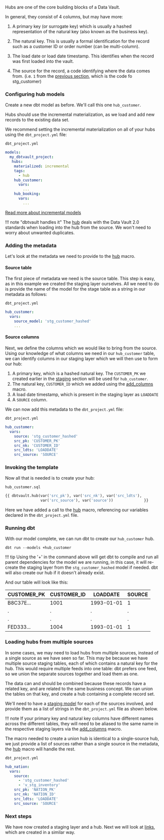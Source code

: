 Hubs are one of the core building blocks of a Data Vault. 

In general, they consist of 4 columns, but may have more: 

1. A primary key (or surrogate key) which is usually a hashed representation of the natural key (also known as the business key).

2. The natural key. This is usually a formal identification for the record such as a customer ID or 
order number (can be multi-column).

3. The load date or load date timestamp. This identifies when the record was first loaded into the vault.

4. The source for the record, a code identifying where the data comes from. 
(i.e. ```1``` from the [previous section](wt_staging.md#adding-the-footer), which is the code fo stg_customer)

### Configuring hub models

Create a new dbt model as before. We'll call this one ```hub_customer```. 

Hubs should use the incremental materialization, as we load and add new records to the existing data set. 

We recommend setting the incremental materialization on all of your hubs using the `dbt_project.yml` file:

```dbt_project.yml```
```yaml
models:
  my_dbtvault_project:
   hubs:
    materialized: incremental
    tags:
      - hub
    hub_customer:
      vars:
        ...
    hub_booking:
      vars:
        ...
```

[Read more about incremental models](https://docs.getdbt.com/v0.15.0/docs/configuring-incremental-models)

!!! note "dbtvault handles it" 
    The [hub](../macros.md#hub) deals with the Data Vault
    2.0 standards when loading into the hub from the source. We won't need to worry about unwanted duplicates.
    
### Adding the metadata

Let's look at the metadata we need to provide to the [hub](../macros.md#hub) macro.

#### Source table

The first piece of metadata we need is the source table. This step is easy, as in this example we created the 
staging layer ourselves. All we need to do is provide the name of the model for the stage table as a string in our metadata as follows:

```dbt_project.yml```
```yaml
hub_customer:
  vars:
    source_model: 'stg_customer_hashed'
    ...
```

#### Source columns

Next, we define the columns which we would like to bring from the source.
Using our knowledge of what columns we need in our  ```hub_customer``` table, we can identify columns in our
staging layer which we will then use to form our hub:

1. A primary key, which is a hashed natural key. The ```CUSTOMER_PK``` we created earlier in the [staging](wt_staging.md) 
section will be used for ```hub_customer```.
2. The natural key, ```CUSTOMER_ID``` which we added using the [add_columns](../macros.md#add_columns) macro.
3. A load date timestamp, which is present in the staging layer as ```LOADDATE``` 
4. A ```SOURCE``` column.

We can now add this metadata to the ```dbt_project.yml``` file:

```dbt_project.yml```
```yaml hl_lines="4 5 6 7"
hub_customer:
  vars:
    source: 'stg_customer_hashed'
    src_pk: 'CUSTOMER_PK'
    src_nk: 'CUSTOMER_ID'
    src_ldts: 'LOADDATE'
    src_source: 'SOURCE'
```

### Invoking the template 

Now all that is needed is to create your hub:

```hub_customer.sql```
```sql hl_lines="3 4"
{{ dbtvault.hub(var('src_pk'), var('src_nk'), var('src_ldts'),
                var('src_source'), var('source'))              }}
```

Here we have added a call to the [hub](../macros.md#hub) macro, referencing our variables declared in the 
```dbt_project.yml``` file.

### Running dbt

With our model complete, we can run dbt to create our ```hub_customer``` hub.

```dbt run --models +hub_customer```

!!! tip
    Using the '+' in the command above will get dbt to compile and run all parent dependencies for the model we are 
    running, in this case, it will re-create the staging layer from the ```stg_customer_hashed``` model if needed. 
    dbt will also create our hub if it doesn't already exist.
    
And our table will look like this:

| CUSTOMER_PK  | CUSTOMER_ID  | LOADDATE   | SOURCE       |
| ------------ | ------------ | ---------- | ------------ |
| B8C37E...    | 1001         | 1993-01-01 | 1            |
| .            | .            | .          | .            |
| .            | .            | .          | .            |
| FED333...    | 1004         | 1993-01-01 | 1            |

### Loading hubs from multiple sources

In some cases, we may need to load hubs from multiple sources, instead of a single source as we have seen so far.
This may be because we have multiple source staging tables, each of which contains a natural key for the hub. 
This would require multiple feeds into one table: dbt prefers one feed, 
so we union the separate sources together and load them as one. 

The data can and should be combined because these records have a related key, and are related to the same business concept. 
We can union the tables on that key, and create a hub containing a complete record set.

We'll need to have a [staging model](wt_staging.md) for each of the sources involved, 
and provide them as a list of strings in the ```dbt_project.yml``` file as shown below.

!!! note
    If your primary key and natural key columns have different names across the different
    tables, they will need to be aliased to the same name in the respective staging layers 
    via the [add_columns](../macros.md#add_columns) macro.

The macro needed to create a union hub is identical to a single-source hub, we just provide a 
list of sources rather than a single source in the metadata, the [hub](../macros.md#hub) macro 
will handle the rest. 

```dbt_project.yml```
```yaml hl_lines="3 4 5"      
hub_nation:
  vars:
    source:
      - 'stg_customer_hashed'
      - 'v_stg_inventory'
    src_pk: 'NATION_PK'
    src_nk: 'NATION_ID'
    src_ldts: 'LOADDATE'
    src_source: 'SOURCE'
```

### Next steps

We have now created a staging layer and a hub. Next we will look at [links](wt_links.md), which are created in a similar way.